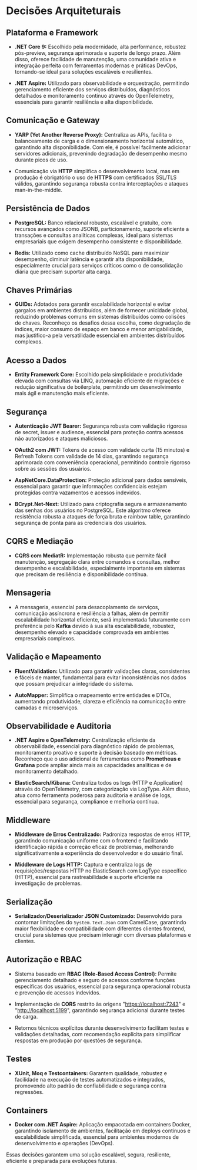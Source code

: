 # Decisões Arquiteturais

## Plataforma e Framework

- **.NET Core 9:** Escolhido pela modernidade, alta performance, robustez pós-preview, segurança aprimorada e suporte de longo prazo. Além disso, oferece facilidade de manutenção, uma comunidade ativa e integração perfeita com ferramentas modernas e práticas DevOps, tornando-se ideal para soluções escaláveis e resilientes.

- **.NET Aspire:** Utilizado para observabilidade e orquestração, permitindo gerenciamento eficiente dos serviços distribuídos, diagnósticos detalhados e monitoramento contínuo através do OpenTelemetry, essenciais para garantir resiliência e alta disponibilidade.

## Comunicação e Gateway

- **YARP (Yet Another Reverse Proxy):** Centraliza as APIs, facilita o balanceamento de carga e o dimensionamento horizontal automático, garantindo alta disponibilidade. Com ele, é possível facilmente adicionar servidores adicionais, prevenindo degradação de desempenho mesmo durante picos de uso.

- Comunicação via **HTTP** simplifica o desenvolvimento local, mas em produção é obrigatório o uso de **HTTPS** com certificados SSL/TLS válidos, garantindo segurança robusta contra interceptações e ataques man-in-the-middle.

## Persistência de Dados

- **PostgreSQL:** Banco relacional robusto, escalável e gratuito, com recursos avançados como JSONB, particionamento, suporte eficiente a transações e consultas analíticas complexas, ideal para sistemas empresariais que exigem desempenho consistente e disponibilidade.

- **Redis:** Utilizado como cache distribuído NoSQL para maximizar desempenho, diminuir latência e garantir alta disponibilidade, especialmente crucial para serviços críticos como o de consolidação diária que precisam suportar alta carga.

## Chaves Primárias

- **GUIDs:** Adotados para garantir escalabilidade horizontal e evitar gargalos em ambientes distribuídos, além de fornecer unicidade global, reduzindo problemas comuns em sistemas distribuídos como colisões de chaves. Reconheço os desafios dessa escolha, como degradação de índices, maior consumo de espaço em banco e menor amigabilidade, mas justifico-a pela versatilidade essencial em ambientes distribuídos complexos.

## Acesso a Dados

- **Entity Framework Core:** Escolhido pela simplicidade e produtividade elevada com consultas via LINQ, automação eficiente de migrações e redução significativa de boilerplate, permitindo um desenvolvimento mais ágil e manutenção mais eficiente.

## Segurança

- **Autenticação JWT Bearer:** Segurança robusta com validação rigorosa de secret, issuer e audience, essencial para proteção contra acessos não autorizados e ataques maliciosos.

- **OAuth2 com JWT:** Tokens de acesso com validade curta (15 minutos) e Refresh Tokens com validade de 14 dias, garantindo segurança aprimorada com conveniência operacional, permitindo controle rigoroso sobre as sessões dos usuários.

- **AspNetCore.DataProtection:** Proteção adicional para dados sensíveis, essencial para garantir que informações confidenciais estejam protegidas contra vazamentos e acessos indevidos.

- **BCrypt.Net-Next:** Utilizado para criptografia segura e armazenamento das senhas dos usuários no PostgreSQL. Este algoritmo oferece resistência robusta a ataques de força bruta e rainbow table, garantindo segurança de ponta para as credenciais dos usuários.

## CQRS e Mediação

- **CQRS com MediatR:** Implementação robusta que permite fácil manutenção, segregação clara entre comandos e consultas, melhor desempenho e escalabilidade, especialmente importante em sistemas que precisam de resiliência e disponibilidade contínua.

## Mensageria

- A mensageria, essencial para desacoplamento de serviços, comunicação assíncrona e resiliência a falhas, além de permitir escalabilidade horizontal eficiente, será implementada futuramente com preferência pelo **Kafka** devido à sua alta escalabilidade, robustez, desempenho elevado e capacidade comprovada em ambientes empresariais complexos.

## Validação e Mapeamento

- **FluentValidation:** Utilizado para garantir validações claras, consistentes e fáceis de manter, fundamental para evitar inconsistências nos dados que possam prejudicar a integridade do sistema.

- **AutoMapper:** Simplifica o mapeamento entre entidades e DTOs, aumentando produtividade, clareza e eficiência na comunicação entre camadas e microserviços.

## Observabilidade e Auditoria

- **.NET Aspire e OpenTelemetry:** Centralização eficiente da observabilidade, essencial para diagnóstico rápido de problemas, monitoramento proativo e suporte à decisão baseado em métricas. Reconheço que o uso adicional de ferramentas como **Prometheus e Grafana** pode ampliar ainda mais as capacidades analíticas e de monitoramento detalhado.

- **ElasticSearch/Kibana:** Centraliza todos os logs (HTTP e Application) através do OpenTelemetry, com categorização via LogType. Além disso, atua como ferramenta poderosa para auditoria e análise de logs, essencial para segurança, compliance e melhoria contínua.

## Middleware

- **Middleware de Erros Centralizado:** Padroniza respostas de erros HTTP, garantindo comunicação uniforme com o frontend e facilitando identificação rápida e correção eficaz de problemas, melhorando significativamente a experiência do desenvolvedor e do usuário final.

- **Middleware de Logs HTTP:** Captura e centraliza logs de requisições/respostas HTTP no ElasticSearch com LogType específico (HTTP), essencial para rastreabilidade e suporte eficiente na investigação de problemas.

## Serialização

- **Serializador/Deserializador JSON Customizado:** Desenvolvido para contornar limitações do `System.Text.Json` com CamelCase, garantindo maior flexibilidade e compatibilidade com diferentes clientes frontend, crucial para sistemas que precisam interagir com diversas plataformas e clientes.

## Autorização e RBAC

- Sistema baseado em **RBAC (Role-Based Access Control)**: Permite gerenciamento detalhado e seguro de acessos conforme funções específicas dos usuários, essencial para segurança operacional robusta e prevenção de acessos indevidos.

- Implementação de **CORS** restrito às origens "[https://localhost:7243](https://localhost:7243/)" e "[http://localhost:5199](http://localhost:5199/)", garantindo segurança adicional durante testes de carga.

- Retornos técnicos explícitos durante desenvolvimento facilitam testes e validações detalhadas, com recomendação explícita para simplificar respostas em produção por questões de segurança.

## Testes

- **XUnit, Moq e Testcontainers:** Garantem qualidade, robustez e facilidade na execução de testes automatizados e integrados, promovendo alto padrão de confiabilidade e segurança contra regressões.

## Containers

- **Docker com .NET Aspire:** Aplicação empacotada em containers Docker, garantindo isolamento de ambientes, facilitação em deploys contínuos e escalabilidade simplificada, essencial para ambientes modernos de desenvolvimento e operações (DevOps).

Essas decisões garantem uma solução escalável, segura, resiliente, eficiente e preparada para evoluções futuras.

